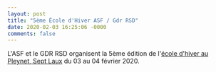 ```yaml
---
layout: post
title: "5ème École d'Hiver ASF / Gdr RSD"
date: 2020-02-03 16:25:06 -0000
comments: false
---
```

L'ASF et le GDR RSD organisent la 5ème édition de l'[école d'hiver au Pleynet, Sept Laux](https://sites.google.com/site/rsdwinterschool/home) du 03 au 04 février 2020.
